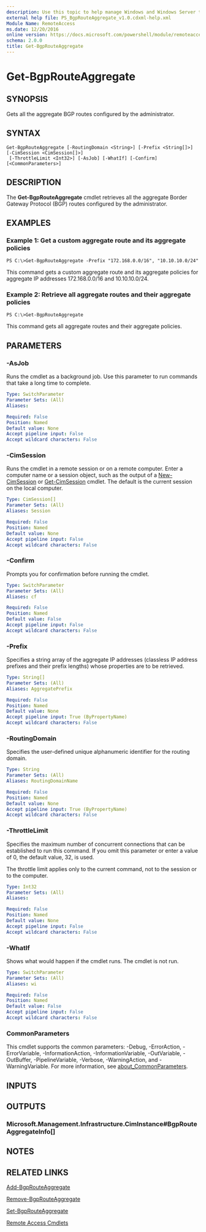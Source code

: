 ```yaml
---
description: Use this topic to help manage Windows and Windows Server technologies with Windows PowerShell.
external help file: PS_BgpRouteAggregate_v1.0.cdxml-help.xml
Module Name: RemoteAccess
ms.date: 12/20/2016
online version: https://docs.microsoft.com/powershell/module/remoteaccess/get-bgprouteaggregate?view=windowsserver2019-ps&wt.mc_id=ps-gethelp
schema: 2.0.0
title: Get-BgpRouteAggregate
---
```


# Get-BgpRouteAggregate

## SYNOPSIS
Gets all the aggregate BGP routes configured by the administrator.

## SYNTAX

```
Get-BgpRouteAggregate [-RoutingDomain <String>] [-Prefix <String[]>] [-CimSession <CimSession[]>]
 [-ThrottleLimit <Int32>] [-AsJob] [-WhatIf] [-Confirm] [<CommonParameters>]
```

## DESCRIPTION
The **Get-BgpRouteAggregate** cmdlet retrieves all the aggregate Border Gateway Protocol (BGP) routes configured by the administrator.

## EXAMPLES

### Example 1: Get a custom aggregate route and its aggregate policies
```
PS C:\>Get-BgpRouteAggregate -Prefix "172.168.0.0/16", "10.10.10.0/24"
```

This command gets a custom aggregate route and its aggregate policies for aggregate IP addresses 172.168.0.0/16 and 10.10.10.0/24.

### Example 2: Retrieve all aggregate routes and their aggregate policies
```
PS C:\>Get-BgpRouteAggregate
```

This command gets all aggregate routes and their aggregate policies.

## PARAMETERS

### -AsJob
Runs the cmdlet as a background job. Use this parameter to run commands that take a long time to complete.

```yaml
Type: SwitchParameter
Parameter Sets: (All)
Aliases: 

Required: False
Position: Named
Default value: None
Accept pipeline input: False
Accept wildcard characters: False
```

### -CimSession
Runs the cmdlet in a remote session or on a remote computer.
Enter a computer name or a session object, such as the output of a [New-CimSession](https://go.microsoft.com/fwlink/p/?LinkId=227967) or [Get-CimSession](https://go.microsoft.com/fwlink/p/?LinkId=227966) cmdlet.
The default is the current session on the local computer.

```yaml
Type: CimSession[]
Parameter Sets: (All)
Aliases: Session

Required: False
Position: Named
Default value: None
Accept pipeline input: False
Accept wildcard characters: False
```

### -Confirm
Prompts you for confirmation before running the cmdlet.

```yaml
Type: SwitchParameter
Parameter Sets: (All)
Aliases: cf

Required: False
Position: Named
Default value: False
Accept pipeline input: False
Accept wildcard characters: False
```

### -Prefix
Specifies a string array of the aggregate IP addresses (classless IP address prefixes and their prefix lengths) whose properties are to be retrieved.

```yaml
Type: String[]
Parameter Sets: (All)
Aliases: AggregatePrefix

Required: False
Position: Named
Default value: None
Accept pipeline input: True (ByPropertyName)
Accept wildcard characters: False
```

### -RoutingDomain
Specifies the user-defined unique alphanumeric identifier for the routing domain.

```yaml
Type: String
Parameter Sets: (All)
Aliases: RoutingDomainName

Required: False
Position: Named
Default value: None
Accept pipeline input: True (ByPropertyName)
Accept wildcard characters: False
```

### -ThrottleLimit
Specifies the maximum number of concurrent connections that can be established to run this command.
If you omit this parameter or enter a value of 0, the default value, 32, is used.

The throttle limit applies only to the current command, not to the session or to the computer.

```yaml
Type: Int32
Parameter Sets: (All)
Aliases: 

Required: False
Position: Named
Default value: None
Accept pipeline input: False
Accept wildcard characters: False
```

### -WhatIf
Shows what would happen if the cmdlet runs.
The cmdlet is not run.

```yaml
Type: SwitchParameter
Parameter Sets: (All)
Aliases: wi

Required: False
Position: Named
Default value: False
Accept pipeline input: False
Accept wildcard characters: False
```

### CommonParameters
This cmdlet supports the common parameters: -Debug, -ErrorAction, -ErrorVariable, -InformationAction, -InformationVariable, -OutVariable, -OutBuffer, -PipelineVariable, -Verbose, -WarningAction, and -WarningVariable. For more information, see [about_CommonParameters](https://go.microsoft.com/fwlink/?LinkID=113216).

## INPUTS

## OUTPUTS

### Microsoft.Management.Infrastructure.CimInstance#BgpRouteAggregateInfo[]

## NOTES

## RELATED LINKS

[Add-BgpRouteAggregate](./Add-BgpRouteAggregate.md)

[Remove-BgpRouteAggregate](./Remove-BgpRouteAggregate.md)

[Set-BgpRouteAggregate](./Set-BgpRouteAggregate.md)

[Remote Access Cmdlets](./remoteaccess.md)

